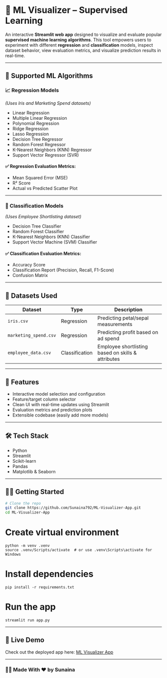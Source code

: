 # 🤖 ML Visualizer – Supervised Learning 

An interactive **Streamlit web app** designed to visualize and evaluate popular **supervised machine learning algorithms**. This tool empowers users to experiment with different **regression** and **classification** models, inspect dataset behavior, view evaluation metrics, and visualize prediction results in real-time.

---

## 🧠 Supported ML Algorithms

### 📈 Regression Models  
*(Uses Iris and Marketing Spend datasets)*  
- Linear Regression  
- Multiple Linear Regression  
- Polynomial Regression  
- Ridge Regression  
- Lasso Regression  
- Decision Tree Regressor  
- Random Forest Regressor  
- K-Nearest Neighbors (KNN) Regressor  
- Support Vector Regressor (SVR)

#### ✅ Regression Evaluation Metrics:
- Mean Squared Error (MSE)  
- R² Score  
- Actual vs Predicted Scatter Plot

---

### 🎯 Classification Models  
*(Uses Employee Shortlisting dataset)*  
- Decision Tree Classifier  
- Random Forest Classifier  
- K-Nearest Neighbors (KNN) Classifier  
- Support Vector Machine (SVM) Classifier  

#### ✅ Classification Evaluation Metrics:
- Accuracy Score  
- Classification Report (Precision, Recall, F1-Score)  
- Confusion Matrix

---

## 📂 Datasets Used

| Dataset               | Type         | Description                                  |
|-----------------------|--------------|----------------------------------------------|
| `iris.csv`            | Regression   | Predicting petal/sepal measurements          |
| `marketing_spend.csv` | Regression   | Predicting profit based on ad spend          |
| `employee_data.csv`   | Classification | Employee shortlisting based on skills & attributes |

---

## 🚀 Features

- Interactive model selection and configuration  
- Feature/target column selector  
- Clean UI with real-time updates using Streamlit  
- Evaluation metrics and prediction plots  
- Extensible codebase (easily add more models)

---

## 🛠️ Tech Stack

- Python  
- Streamlit  
- Scikit-learn  
- Pandas  
- Matplotlib & Seaborn

---



## 🏃‍♀️ Getting Started

```bash
# Clone the repo
git clone https://github.com/Sunaina792/ML-Visualizer-App.git
cd ML-Visualizer-App
```
# Create virtual environment 
```
python -m venv .venv
source .venv/Scripts/activate  # or use .venv\Scripts\activate for Windows
```
# Install dependencies
```
pip install -r requirements.txt
```
# Run the app
```
streamlit run app.py
```
---
## 🔗 Live Demo

Check out the deployed app here: [ML Visualizer App](https://ml-visualizer-app.streamlit.app/)

---

### 🙋‍♀️ Made With ❤️ by Sunaina

